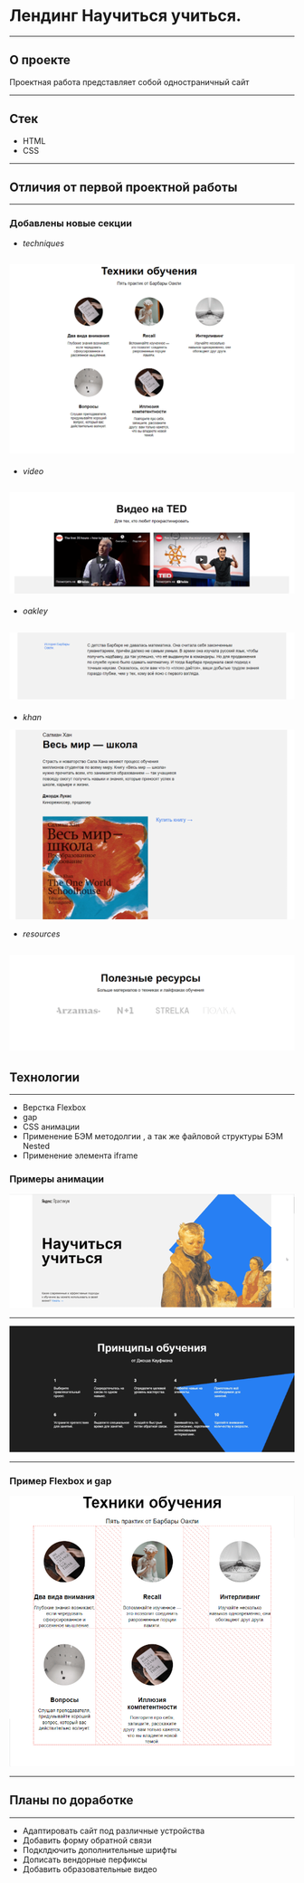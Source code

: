 # Лендинг Научиться учиться. #
---

## О проекте

Проектная работа представляет собой одностраничный сайт

---

## Стек #
* HTML
* CSS

---

## Отличия от первой проектной работы

---

### Добавлены новые секции
*  _techniques_

![techniques](./README/techniques.png)
---
*  _video_

![video](./README/video.png)
---
*  _oakley_

![oakley](./README/oakley.png)
---
*  _khan_

![khan](./README/khan.png)

*  _resources_

![resources](./README/resources.png)
---

## Технологии
---
* Верстка Flexbox
* gap
* CSS анимации
* Применение БЭМ методолгии , а так же файловой структуры БЭМ Nested
* Применение элемента  iframe

### Примеры анимации
![анимация шапки](./README/header__animation.gif)

---

![анимация подвала](./README/kaufman.gif)

---

### Пример Flexbox и gap
![пример flexbox и gap](./README/flex.png)

---

## Планы по доработке
---
* Адаптировать сайт под различные устройства
* Добавить форму обратной связи
* Подклдючить дополнительные шрифты
* Дописать вендорные перфиксы
* Добавить образовательные видео

